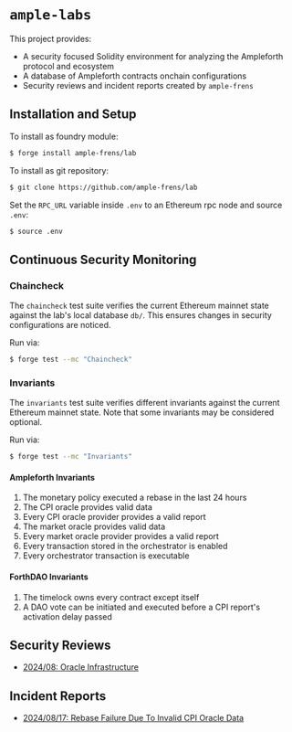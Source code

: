 # `ample-labs`

This project provides:
- A security focused Solidity environment for analyzing the Ampleforth protocol and ecosystem
- A database of Ampleforth contracts onchain configurations
- Security reviews and incident reports created by `ample-frens`

## Installation and Setup

To install as foundry module:
```bash
$ forge install ample-frens/lab
```

To install as git repository:
```bash
$ git clone https://github.com/ample-frens/lab
```

Set the `RPC_URL` variable inside `.env` to an Ethereum rpc node and source `.env`:
```bash
$ source .env
```

## Continuous Security Monitoring

### Chaincheck

The `chaincheck` test suite verifies the current Ethereum mainnet state against the lab's local
database `db/`. This ensures changes in security configurations are noticed.

Run via:
```bash
$ forge test --mc "Chaincheck"
```

### Invariants

The `invariants` test suite verifies different invariants against the current Ethereum mainnet
state. Note that some invariants may be considered optional.

Run via:
```bash
$ forge test --mc "Invariants"
```

#### Ampleforth Invariants

1. The monetary policy executed a rebase in the last 24 hours
2. The CPI oracle provides valid data
3. Every CPI oracle provider provides a valid report
4. The market oracle provides valid data
5. Every market oracle provider provides a valid report
6. Every transaction stored in the orchestrator is enabled
7. Every orchestrator transaction is executable

#### ForthDAO Invariants

1. The timelock owns every contract except itself
2. A DAO vote can be initiated and executed before a CPI report's activation delay passed

## Security Reviews

- [2024/08: Oracle Infrastructure](./security-reviews/08_2024_OracleInfrastructure.md)

## Incident Reports

- [2024/08/17: Rebase Failure Due To Invalid CPI Oracle Data](./incident-reviews/2024_08_17_RebaseFailureDueToInvalidCPIOracleData.md)
